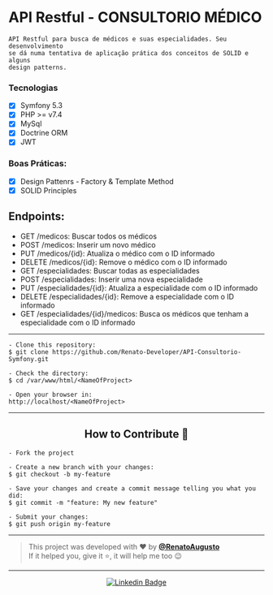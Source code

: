 # API Restful - CONSULTORIO MÉDICO

```
API Restful para busca de médicos e suas especialidades. Seu desenvolvimento
se dá numa tentativa de aplicação prática dos conceitos de SOLID e alguns
design patterns.
```

### Tecnologias

- [X] Symfony 5.3
- [X] PHP >= v7.4
- [X] MySql
- [X] Doctrine ORM
- [X] JWT
 
### Boas Práticas:

- [X] Design Pattenrs - Factory & Template Method
- [X] SOLID Principles

## Endpoints:

- GET /medicos: Buscar todos os médicos
- POST /medicos: Inserir um novo médico
- PUT /medicos/{id}: Atualiza o médico com o ID informado
- DELETE /medicos/{id}: Remove o médico com o ID informado
- GET /especialidades: Buscar todas as especialidades
- POST /especialidades: Inserir uma nova especialidade
- PUT /especialidades/{id}: Atualiza a especialidade com o ID informado
- DELETE /especialidades/{id}: Remove a especialidade com o ID informado
- GET /especialidades/{id}/medicos: Busca os médicos que tenham a especialidade com o ID informado

---

   ```
   - Clone this repository:
   $ git clone https://github.com/Renato-Developer/API-Consultorio-Symfony.git

   - Check the directory:
   $ cd /var/www/html/<NameOfProject>

   - Open your browser in:
   http://localhost/<NameOfProject>
   ```

---

<h2 align="center">How to Contribute 💪</h2>

   ```
   - Fork the project 

   - Create a new branch with your changes:
   $ git checkout -b my-feature

   - Save your changes and create a commit message telling you what you did:
   $ git commit -m "feature: My new feature"

   - Submit your changes:
   $ git push origin my-feature
   ```

---

>This project was developed with ❤️ by **[@RenatoAugusto](https://www.linkedin.com/in/renato-augusto-php/)**<br>
If it helped you, give it ⭐, it will help me too 😉

---

   <div align="center">

[![Linkedin Badge](https://img.shields.io/badge/-Renato%20Augusto-292929?style=flat-square&logo=Linkedin&logoColor=white&link=https://www.linkedin.com/in/renato-augusto-php/)](https://www.linkedin.com/in/renato-augusto-php/)

   </div>
